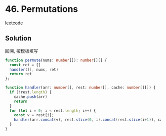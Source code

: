 # 46. Permutations

[leetcode](https://leetcode-cn.com/problems/permutations/)

## Solution

回溯, 按模板填写

```ts
function permute(nums: number[]): number[][] {
  const ret = []
  handler([], nums, ret)
  return ret
};

function handler(arr: number[], rest: number[], cache: number[][]) {
  if (!rest.length) {
    cache.push(arr)
    return
  }
  for (let i = 0; i < rest.length; i++) {
    const v = rest[i];
    handler(arr.concat(v), rest.slice(0, i).concat(rest.slice(i+1)), cache)
  }
}

```
